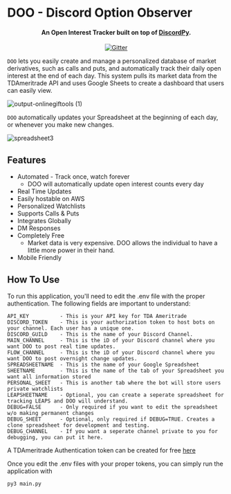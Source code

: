 # DOO - Discord Option Observer

<h4 align="center">An Open Interest Tracker built on top of <a href="https://discordpy.readthedocs.io/en/stable/" target="_blank">DiscordPy</a>.</h4>

<p align="center">
  <a href="https://badge.fury.io/py/discord">
    <img src="https://badge.fury.io/py/discord.svg"
         alt="Gitter">
  </a>
</p>

`DOO` lets you easily create and manage a personalized database of market derivatives, such as calls and puts, and automatically track their daily open interest at the end of each day. This system pulls its market data from the TDAmeritrade API and uses Google Sheets to create a dashboard that users can easily view.

![output-onlinegiftools (1)](https://user-images.githubusercontent.com/8453348/139714463-4b7b2cca-5f42-4eed-b3c7-e3c1a95b9a7d.gif)


`DOO` automatically updates your Spreadsheet at the beginning of each day, or whenever you make new changes.

![spreadsheet3](https://user-images.githubusercontent.com/8453348/139717859-a4a14e8b-757b-467c-b707-b48cb667a5e7.gif)


## Features

* Automated - Track once, watch forever
  - DOO will automatically update open interest counts every day
* Real Time Updates
* Easily hostable on AWS  
* Personalized Watchlists
* Supports Calls & Puts
* Integrates Globally
* DM Responses
* Completely Free
  - Market data is very expensive. DOO allows the individual to have a little more power in their hand.
* Mobile Friendly

## How To Use

To run this application, you'll need to edit the .env file with the proper authentication. The following fields are important to understand:

```
API_KEY          - This is your API key for TDA Ameritrade
DISCORD_TOKEN    - This is your authorization token to host bots on your channel. Each user has a unique one.
DISCORD_GUILD    - This is the name of your Discord Channel.
MAIN_CHANNEL     - This is the iD of your Discord channel where you want DOO to post real time updates.
FLOW_CHANNEL     - This is the iD of your Discord channel where you want DOO to post overnight change updates.
SPREADSHEETNAME  - This is the name of your Google Spreadsheet
SHEETNAME        - This is the name of the tab of your Spreadsheet you want all information stored
PERSONAL_SHEET   - This is another tab where the bot will store users private watchlists
LEAPSHEETNAME    - Optional, you can create a seperate spreadsheet for tracking LEAPS and DOO will understand.
DEBUG=FALSE      - Only required if you want to edit the spreadsheet w/o making permanent changes
DEBUG_SHEET      - Optional, only required if DEBUG=TRUE. Creates a clone spreadsheet for development and testing.
DEBUG_CHANNEL    - If you want a seperate channel private to you for debugging, you can put it here.
```

A TDAmeritrade Authentication token can be created for free [here](https://developer.tdameritrade.com/apis)

Once you edit the .env files with your proper tokens, you can simply run the application with

```
py3 main.py
```
